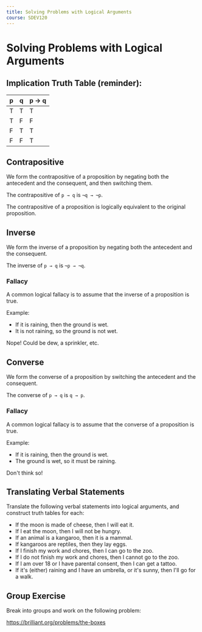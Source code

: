 ```yaml
---
title: Solving Problems with Logical Arguments
course: SDEV120
---
```


# Solving Problems with Logical Arguments

## Implication Truth Table (reminder):

| p   | q   | p → q |
| --- | --- | ----- |
| T   | T   | T     |
| T   | F   | F     |
| F   | T   | T     |
| F   | F   | T     |

## Contrapositive

We form the contrapositive of a proposition by negating both the antecedent and the consequent, and then switching them.

The contrapositive of `p → q` is `¬q → ¬p`.

The contrapositive of a proposition is logically equivalent to the original proposition.

## Inverse

We form the inverse of a proposition by negating both the antecedent and the consequent.

The inverse of `p → q` is `¬p → ¬q`.

### Fallacy

A common logical fallacy is to assume that the inverse of a proposition is true.

Example:

- If it is raining, then the ground is wet.
- It is not raining, so the ground is not wet.

Nope! Could be dew, a sprinkler, etc.

## Converse

We form the converse of a proposition by switching the antecedent and the consequent.

The converse of `p → q` is `q → p`.

### Fallacy

A common logical fallacy is to assume that the converse of a proposition is true.

Example:

- If it is raining, then the ground is wet.
- The ground is wet, so it must be raining.

Don't think so!

## Translating Verbal Statements

Translate the following verbal statements into logical arguments, and construct truth tables for each:

- If the moon is made of cheese, then I will eat it.
- If I eat the moon, then I will not be hungry.
- If an animal is a kangaroo, then it is a mammal.
- If kangaroos are reptiles, then they lay eggs.
- If I finish my work and chores, then I can go to the zoo.
- If I do not finish my work and chores, then I cannot go to the zoo.
- If I am over 18 or I have parental consent, then I can get a tattoo.
- If it's (either) raining and I have an umbrella, or it's sunny, then I'll go for a walk.

## Group Exercise

Break into groups and work on the following problem:

https://brilliant.org/problems/the-boxes
